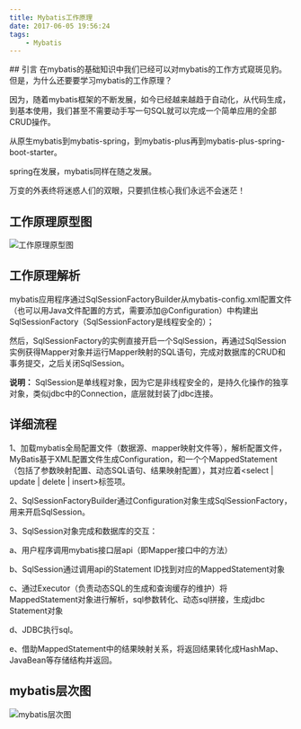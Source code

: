```yaml
---
title: Mybatis工作原理
date: 2017-06-05 19:56:24
tags: 
    - Mybatis
---
```

<meta name="referrer" content="no-referrer" />
## 引言
在mybatis的基础知识中我们已经可以对mybatis的工作方式窥斑见豹。但是，为什么还要要学习mybatis的工作原理？

因为，随着mybatis框架的不断发展，如今已经越来越趋于自动化，从代码生成，到基本使用，我们甚至不需要动手写一句SQL就可以完成一个简单应用的全部CRUD操作。

从原生mybatis到mybatis-spring，到mybatis-plus再到mybatis-plus-spring-boot-starter。

spring在发展，mybatis同样在随之发展。

万变的外表终将迷惑人们的双眼，只要抓住核心我们永远不会迷茫！

## 工作原理原型图

![工作原理原型图](https://img-blog.csdn.net/20180624002302854?watermark/2/text/aHR0cHM6Ly9ibG9nLmNzZG4ubmV0L3UwMTQ3NDUwNjk=/font/5a6L5L2T/fontsize/400/fill/I0JBQkFCMA==/dissolve/70)

## 工作原理解析

mybatis应用程序通过SqlSessionFactoryBuilder从mybatis-config.xml配置文件（也可以用Java文件配置的方式，需要添加@Configuration）中构建出SqlSessionFactory（SqlSessionFactory是线程安全的）；

然后，SqlSessionFactory的实例直接开启一个SqlSession，再通过SqlSession实例获得Mapper对象并运行Mapper映射的SQL语句，完成对数据库的CRUD和事务提交，之后关闭SqlSession。

**说明：** SqlSession是单线程对象，因为它是非线程安全的，是持久化操作的独享对象，类似jdbc中的Connection，底层就封装了jdbc连接。

## 详细流程

1、加载mybatis全局配置文件（数据源、mapper映射文件等），解析配置文件，MyBatis基于XML配置文件生成Configuration，和一个个MappedStatement（包括了参数映射配置、动态SQL语句、结果映射配置），其对应着<select | update | delete | insert>标签项。

2、SqlSessionFactoryBuilder通过Configuration对象生成SqlSessionFactory，用来开启SqlSession。

3、SqlSession对象完成和数据库的交互：

a、用户程序调用mybatis接口层api（即Mapper接口中的方法）

b、SqlSession通过调用api的Statement ID找到对应的MappedStatement对象

c、通过Executor（负责动态SQL的生成和查询缓存的维护）将MappedStatement对象进行解析，sql参数转化、动态sql拼接，生成jdbc Statement对象

d、JDBC执行sql。

e、借助MappedStatement中的结果映射关系，将返回结果转化成HashMap、JavaBean等存储结构并返回。

## mybatis层次图

![mybatis层次图](https://img-blog.csdn.net/20180625095624918?watermark/2/text/aHR0cHM6Ly9ibG9nLmNzZG4ubmV0L3UwMTQ3NDUwNjk=/font/5a6L5L2T/fontsize/400/fill/I0JBQkFCMA==/dissolve/70)